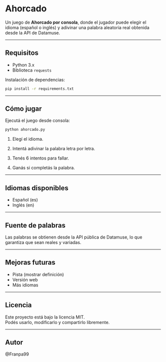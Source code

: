 # Ahorcado

Un juego de **Ahorcado por consola**, donde el jugador puede elegir el idioma (español o inglés) y adivinar una palabra aleatoria real obtenida desde la API de Datamuse.

---

## Requisitos

- Python 3.x
- Biblioteca `requests`

Instalación de dependencias:

```bash
pip install -r requirements.txt
```

---

## Cómo jugar

Ejecutá el juego desde consola:

```bash
python ahorcado.py
```

1. Elegí el idioma.

2. Intentá adivinar la palabra letra por letra.

3. Tenés 6 intentos para fallar.

4. Ganás si completás la palabra.

---

## Idiomas disponibles

- Español (es)
- Inglés (en)

---

## Fuente de palabras

Las palabras se obtienen desde la API pública de Datamuse, lo que garantiza que sean reales y variadas.

---

## Mejoras futuras

- Pista (mostrar definición)
- Versión web
- Más idiomas

---

## Licencia

Este proyecto está bajo la licencia MIT.  
Podés usarlo, modificarlo y compartirlo libremente.

---

## Autor

@Franpa99
